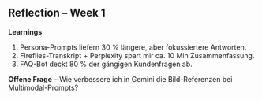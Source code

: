 
## Reflection – Week 1
**Learnings**
1. Persona-Prompts liefern 30 % längere, aber fokussiertere Antworten.
2. Fireflies-Transkript + Perplexity spart mir ca. 10 Min Zusammenfassung.
3. FAQ-Bot deckt 80 % der gängigen Kundenfragen ab.

**Offene Frage**
– Wie verbessere ich in Gemini die Bild-Referenzen bei Multimodal-Prompts?


